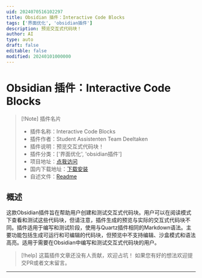 ```yaml
---
uid: 2024070516102297
title: Obsidian 插件：Interactive Code Blocks
tags: ['界面优化', 'obsidian插件']
description: 预览交互式代码块！
author: AI
type: auto
draft: false
editable: false
modified: 20240101000000
---
```


# Obsidian 插件：Interactive Code Blocks

> [!Note] 插件名片
> - 插件名称：Interactive Code Blocks
> - 插件作者：Student Assistenten Team Deeltaken
> - 插件说明：预览交互式代码块！
> - 插件分类：['界面优化', 'obsidian插件']
> - 项目地址：[点我访问](https://github.com/Windesheim-HBO-ICT/Obsidian-Interactive-Code-Block-Plugin)
> - 国内下载地址：[下载安装](https://pkmer.cn/products/plugin/pluginMarket/?interactive-code-blocks)
> - 自述文件：[Readme](https://ghproxy.net/https://raw.githubusercontent.com/Windesheim-HBO-ICT/Obsidian-Interactive-Code-Block-Plugin/main/README.md)



## 概述

这款Obsidian插件旨在帮助用户创建和测试交互式代码块。用户可以在阅读模式下查看和测试这些代码块，但请注意，插件生成的预览与实际的交互式代码块不同。插件适用于编写和测试阶段，使用与Quartz插件相同的Markdown语法。主要功能包括生成可运行和可编辑的代码块，但预览中不支持编辑、沙盒模式和语法高亮。适用于需要在Obsidian中编写和测试交互式代码块的用户。


> [!help] 
> 这篇插件文章还没有人贡献，欢迎占坑！
> 如果您有好的想法欢迎提交PR或者文末留言。
> 

---



